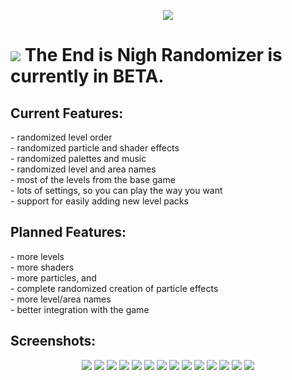 <p align="center"> 
    <img src="screenshots/menu.png">
</p>

<h1><img src="screenshots/icon.png"> The End is Nigh Randomizer is currently in BETA.</h1>

<h2>Current Features:</h2>
- randomized level order<br/>
- randomized particle and shader effects<br/>
- randomized palettes and music<br/>
- randomized level and area names<br/>
- most of the levels from the base game<br/>
- lots of settings, so you can play the way you want<br/>
- support for easily adding new level packs<br/>

<h2>Planned Features:</h2>
<p>
- more levels<br/>
- more shaders<br/>
- more particles, and<br/>
- complete randomized creation of particle effects<br/>
- more level/area names<br/>
- better integration with the game<br/>
</p>

<h2>Screenshots:</h2>
<p align="center"> 
    <img src="screenshots/sc2.png">
	<img src="screenshots/sc3.png">
	<img src="screenshots/sc4.png">
	<img src="screenshots/sc5.png">
	<img src="screenshots/sc6.png">
	<img src="screenshots/sc7.png">
	<img src="screenshots/sc8.png">
	<img src="screenshots/sc9.png">
	<img src="screenshots/sc10.png">
	<img src="screenshots/sc11.png">
	<img src="screenshots/sc12.png">
	<img src="screenshots/sc13.png">
	<img src="screenshots/sc14.png">
	<img src="screenshots/sc15.png">
</p>